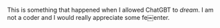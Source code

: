 This is something that happened when I allowed ChatGBT to *dream*. I am not a coder and I would really appreciate some fe￼enter.
